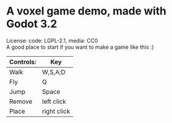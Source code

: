 # A voxel game demo, made with Godot 3.2
License: code: LGPL-2.1, media: CC0  
A good place to start if you want to make a game like this :)  

|Controls:|Key|
|------|---|
|Walk|W,S,A;D|
|Fly|Q|
|Jump|Space|
|Remove|left click|
|Place|right click|
